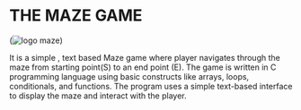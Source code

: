 # THE MAZE GAME 

(![logo maze ](https://github.com/user-attachments/assets/4083186d-ee5c-404f-b108-bc2ca502a3ab))

It is a simple , text based Maze game where player navigates through the maze from starting point(S) to an end point (E).
The game is written in C programming language using basic constructs like arrays, loops, conditionals, and functions. 
The program uses a simple text-based interface to display the maze and interact with the player.
